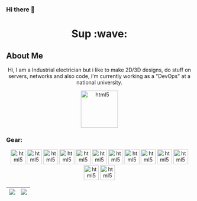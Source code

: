 ### Hi there 👋

<h1 align="center"> Sup :wave: </h1>

<h2> About Me </h2>

<p align="center">
  Hi, I am a Industrial electrician but i like to make 2D/3D designs, do stuff on servers, networks and also code, i'm
  currently working as a "DevOps" at a national university.
</p>

<p align="center">
<a href="https://dazzling-thompson-b46540.netlify.app" target="_blank"><img
      src="https://cdn.jsdelivr.net/gh/cgmark101/blog@main/static/img/akane.logo.svg" alt="html5" width="100" height="100"
      style="max-width:100%;"></a>
</p>

<h3>Gear:</h3>

<p align="center">
  <a href="https://www.python.org/" target="_blank"><img
      src="https://cdn.jsdelivr.net/gh/cgmark101/CDN-stuff@main/dist/img/python-icon.svg" alt="html5" width="40"
      height="40" style="max-width:100%;"></a>
  <a href="https://fastapi.tiangolo.com/" target="_blank"><img
      src="https://cdn.jsdelivr.net/gh/cgmark101/CDN-stuff@main/dist/img/fastapi.svg" alt="html5" width="40" height="40"
      style="max-width:100%;"></a>
  <a href="https://flask.palletsprojects.com/en/master/" target="_blank"><img
      src="https://www.vectorlogo.zone/logos/pocoo_flask/pocoo_flask-icon.svg" alt="html5" width="40"
      height="40" style="max-width:100%;"></a>
  <a href="https://www.djangoproject.com/" target="_blank"><img
      src="https://cdn.jsdelivr.net/gh/cgmark101/CDN-stuff@main/dist/img/djangoproject-icon.svg" alt="html5" width="40"
      height="40" style="max-width:100%;"></a>
  <a href="https://html.spec.whatwg.org/" target="_blank"><img
      src="https://cdn.jsdelivr.net/gh/cgmark101/CDN-stuff@main/dist/img/html5-original-wordmark.svg" alt="html5"
      width="40" height="40" style="max-width:100%;"></a>
  <a href="https://www.w3.org/Style/CSS/" target="_blank"><img
      src="https://cdn.jsdelivr.net/gh/cgmark101/CDN-stuff@main/dist/img/css3-original-wordmark.svg" alt="html5"
      width="40" height="40" style="max-width:100%;"></a>
  <a href="https://www.javascript.com/" target="_blank"><img
      src="https://cdn.jsdelivr.net/gh/cgmark101/CDN-stuff@main/dist/img/javascript-original.svg" alt="html5" width="40"
      height="40" style="max-width:100%;"></a>
  <a href="https://expressjs.com/" target="_blank"><img
      src="https://www.vectorlogo.zone/logos/expressjs/expressjs-icon.svg" alt="html5" width="40" height="40"
      style="max-width:100%;"></a>
  <a href="https://nodejs.org/" target="_blank"><img src="https://www.vectorlogo.zone/logos/nodejs/nodejs-icon.svg"
      alt="html5" width="40" height="40" style="max-width:100%;"></a>
  <a href="https://www.mysql.com/" target="_blank"><img src="https://www.vectorlogo.zone/logos/mysql/mysql-icon.svg"
      alt="html5" width="40" height="40" style="max-width:100%;"></a>
  <a href="https://www.postgresql.org/" target="_blank"><img
      src="https://www.vectorlogo.zone/logos/postgresql/postgresql-icon.svg" alt="html5" width="40" height="40"
      style="max-width:100%;"></a>
  <a href="https://www.mongodb.com/" target="_blank"><img
      src="https://www.vectorlogo.zone/logos/mongodb/mongodb-icon.svg" alt="html5" width="40" height="40"
      style="max-width:100%;"></a>
  <a href="https://www.nginx.com/" target="_blank"><img src="https://www.vectorlogo.zone/logos/nginx/nginx-icon.svg"
      alt="html5" width="40" height="40" style="max-width:100%;"></a>
</p>

| <img src="https://github-readme-stats-six-phi.vercel.app/api?username=cgmark101&show_icons=true&theme=radical"/> | <img src="https://github-readme-stats-six-phi.vercel.app/api/top-langs/?username=cgmark101&show_icons=true&theme=radical"/> |
| ------------- | ------------- |
